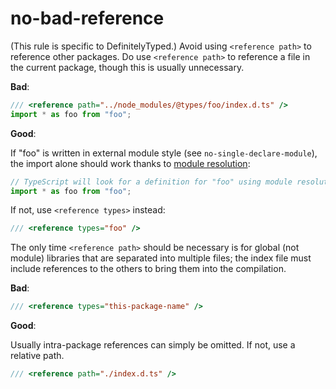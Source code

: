 # no-bad-reference

(This rule is specific to DefinitelyTyped.)
Avoid using `<reference path>` to reference other packages.
Do use `<reference path>` to reference a file in the current package, though this is usually unnecessary.

**Bad**:

```ts
/// <reference path="../node_modules/@types/foo/index.d.ts" />
import * as foo from "foo";
```

**Good**:

If "foo" is written in external module style (see `no-single-declare-module`), the import alone should work thanks to [module resolution](http://www.typescriptlang.org/docs/handbook/module-resolution.html):

```ts
// TypeScript will look for a definition for "foo" using module resolution
import * as foo from "foo";
```

If not, use `<reference types>` instead:

```ts
/// <reference types="foo" />
```

The only time `<reference path>` should be necessary is for global (not module) libraries that are separated into multiple files; the index file must include references to the others to bring them into the compilation.

**Bad**:
```ts
/// <reference types="this-package-name" />
```

 **Good**:

Usually intra-package references can simply be omitted. If not, use a relative path.

```ts
/// <reference path="./index.d.ts" />
```
